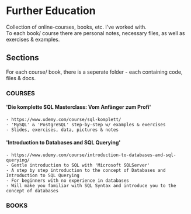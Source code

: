# Further Education
Collection of online-courses, books, etc. I've worked with.  
To each book/ course there are personal notes, necessary files, as well as exercises & examples.  

## Sections
For each course/ book, there is a seperate folder - each containing code, files & docs.     

### COURSES
#### 'Die komplette SQL Masterclass: Vom Anfänger zum Profi'
	- https://www.udemy.com/course/sql-komplett/
	- 'MySQL' & 'PostgreSQL' step-by-step w/ examples & exercises
	- Slides, exercises, data, pictures & notes

#### 'Introduction to Databases and SQL Querying'  
	- https://www.udemy.com/course/introduction-to-databases-and-sql-querying/
	- Gentle introduction to SQL with 'Microsoft SQLServer'  
	- A step by step introduction to the concept of Databases and Introduction to SQL Querying  
	- For beginners with no experience in databases    
	- Will make you familiar with SQL Syntax and introduce you to the concept of databases    

### BOOKS